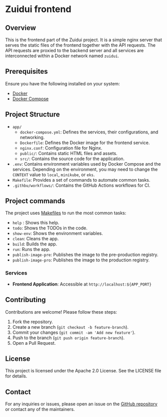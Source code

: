 # Zuidui frontend

## Overview

This is the frontend part of the Zuidui project. It is a simple nginx server that serves the static files of the frontend together with the API requests. The API requests are proxied to the backend server and all services are interconnected within a Docker network named `zuidui`.

## Prerequisites

Ensure you have the following installed on your system:

- [Docker](https://docs.docker.com/get-docker/)
- [Docker Compose](https://docs.docker.com/compose/install/)

## Project Structure

- `app/`
  - `docker-compose.yml`: Defines the services, their configurations, and networking.
  - `Dockerfile`: Defines the Docker image for the frontend service.
  - `nginx.conf`: Configuration file for Nginx.
  - `public/`: Contains static HTML files and assets.
  - `src/`: Contains the source code for the application.
- `.env`: Contains environment variables used by Docker Compose and the services. Depending on the environment, you may need to change the `CONTEXT` value to `local`, `minikube`, or `eks`.
- `Makefile`: Provides a set of commands to automate common tasks.
- `.githbu/workflows/`: Contains the GitHub Actions workflows for CI.

## Project commands

The project uses [Makefiles](https://www.gnu.org/software/make/manual/html_node/Introduction.html) to run the most common tasks:

- `help` : Shows this help.
- `todo`: Shows the TODOs in the code.
- `show-env`: Shows the environment variables.
- `clean`: Cleans the app.
- `build`: Builds the app.
- `run`: Runs the app.
- `publish-image-pre`: Publishes the image to the pre-production registry.
- `publish-image-pro`: Publishes the image to the production registry.

### Services

- **Frontend Application**: Accessible at `http://localhost:${APP_PORT}`

## Contributing

Contributions are welcome! Please follow these steps:

1. Fork the repository.
2. Create a new branch (`git checkout -b feature-branch`).
3. Commit your changes (`git commit -am 'Add new feature'`).
4. Push to the branch (`git push origin feature-branch`).
5. Open a Pull Request.

## License

This project is licensed under the Apache 2.0 License. See the LICENSE file for details.

## Contact

For any inquiries or issues, please open an issue on the [GitHub repository](https://github.com/zuidui/frontend) or contact any of the maintainers.
